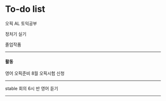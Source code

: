 # To-do list


오픽 AL
토익공부 

정처기 실기

졸업작품

----------------
#### 활동

영어 오픽준비 8월
오픽시험 신청

---

stable 회의 6시 반
영어 듣기


-----

